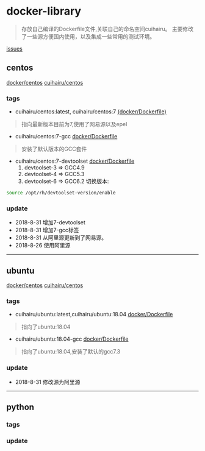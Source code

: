 # docker-library

>存放自己编译的Dockerfile文件,关联自己的命名空间cuihairu。
主要修改了一些源方便国内使用，以及集成一些常用的测试环境。

[issues](https://github.com/cuihairu/docker-libs/issues)

## centos

[docker/centos](https://hub.docker.com/_/centos/)
[cuihairu/centos](https://hub.docker.com/r/cuihairu/centos/)

### tags

- cuihairu/centos:latest, cuihairu/centos:7
[(docker/Dockerfile)](https://github.com/cuihairu/docker-libs/blob/master/centos/7/Dockerfile)
>指向最新版本目前为7,使用了网易源以及epel

- cuihairu/centos:7-gcc
[docker/Dockerfile](https://github.com/cuihairu/docker-libs/blob/master/centos/7/gcc/Dockerfile)
>安装了默认版本的GCC套件

- cuihairu/centos:7-devtoolset
[docker/Dockerfile](https://github.com/cuihairu/docker-libs/blob/master/centos/7/dev/Dockerfile)
  1. devtoolset-3 => GCC4.9 
  2. devtoolset-4 => GCC5.3 
  3. devtoolset-6 => GCC6.2 
切换版本:

``` bash
source /opt/rh/devtoolset-version/enable 
```
### update
- 2018-8-31 增加7-devtoolset 
- 2018-8-31 增加7-gcc标签
- 2018-8-31 从阿里源更新到了网易源。
- 2018-8-26 使用阿里源

---

## ubuntu

[docker/centos](https://hub.docker.com/_/ubuntu/)
[cuihairu/centos](https://hub.docker.com/r/cuihairu/ubuntu/)

### tags

- cuihairu/ubuntu:latest,cuihairu/ubuntu:18.04
[docker/Dockerfile](https://github.com/cuihairu/docker-libs/blob/master/ubuntu/18/Dockerfile)
>指向了ubuntu:18.04 

- cuihairu/ubuntu:18.04-gcc
[docker/Dockerfile](https://github.com/cuihairu/docker-libs/blob/master/ubuntu/18/Dockerfile)
>指向了ubuntu:18.04,安装了默认的gcc7.3 


### update 

- 2018-8-31 修改源为阿里源

---

## python

### tags

### update
